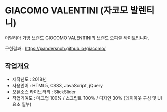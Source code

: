 # GIACOMO VALENTINI (자코모 발렌티니)

이탈리아 가방 브랜드 GIOCOMO VALENTINI의 브랜드 오피셜 사이트입니다.<br/>

구현결과 : https://pandersnoh.github.io/giacomo/

## 작업개요
- 제작년도 : 2018년
- 사용언어 : HTML5, CSS3, JavaScript, jQuery<br/>
- 오픈소스 라이브러리 : SlickSlider
- 작업기여도 : 마크업 100% / 스크립트 100% / 디자인 30% (레이아웃 구성 및 UI 요소 일부)

